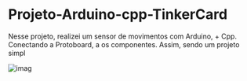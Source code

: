 # Projeto-Arduino-cpp-TinkerCard
 
  Nesse projeto, realizei um sensor de movimentos com Arduino, + Cpp. Conectando a Protoboard, a os componentes. Assim, sendo um projeto simpl
  
![imag](https://github.com/user-attachments/assets/a318b6ee-bb10-40b8-add4-95fb8471fec1)
